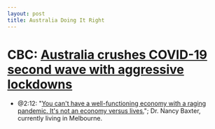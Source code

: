 ```yaml
---
layout: post
title: Australia Doing It Right
---
```

# CBC: [Australia crushes COVID-19 second wave with aggressive lockdowns](https://youtu.be/9sFNjlHwYis)
- @2:12: "[You can't have a well-functioning economy with a raging pandemic. It's not an economy versus lives.](https://youtu.be/9sFNjlHwYis?t=132)"; Dr. Nancy Baxter, currently living in Melbourne.